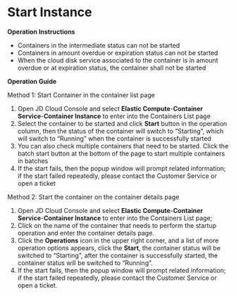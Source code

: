 
# Start Instance

**Operation Instructions**
- Containers in the intermediate status can not be started
- Containers in amount overdue or expiration status can not be started
- When the cloud disk service associated to the container is in amount overdue or at expiration status, the container shall not be started

**Operation Guide**

Method 1: Start Container in the container list page
1. Open JD Cloud Console and select **Elastic Compute**-**Container Service**-**Container Instance** to enter into the Containers List page  
2. Select the container to be started and click **Start** button in the operation column, then the status of the container will switch to “Starting”, which will switch to “Running” when the container is successfully started  
3. You can also check multiple containers that need to be started. Click the batch start button at the bottom of the page to start multiple containers in batches  
4. If the start fails, then the popup window will prompt related information; if the start failed repeatedly, please contact the Customer Service or open a ticket  

Method 2: Start the container on the container details page 
1. Open JD Cloud Console and select **Elastic Compute**-**Container Service**-**Container Instance** to enter into the Containers List page; 
2. Click on the name of the container that needs to perform the startup operation and enter the container details page. 
3. Click the **Operations** icon in the upper right corner, and a list of more operation options appears, click the **Start**, the container status will be switched to “Starting”, after the container is successfully started, the container status will be switched to “Running”. 
4. If the start fails, then the popup window will prompt related information; if the start failed repeatedly, please contact the Customer Service or open a ticket.